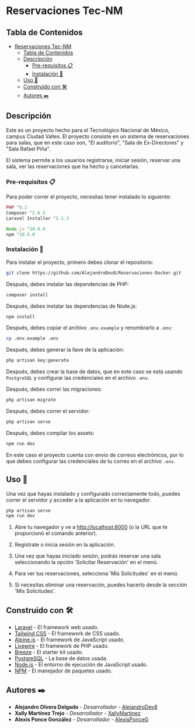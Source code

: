 # Reservaciones Tec-NM

## Tabla de Contenidos

- [Reservaciones Tec-NM](#reservaciones-tec-nm)
  - [Tabla de Contenidos](#tabla-de-contenidos)
  - [Descripción](#descripción)
    - [Pre-requisitos 📋](#pre-requisitos-)
    - [Instalación 🔧](#instalación-)
  - [Uso 🚀](#uso-)
  - [Construido con 🛠️](#construido-con-️)
  - [Autores ✒️](#autores-️)

## Descripción

Este es un proyecto hecho para el Tecnológico Nacional de México, campus Ciudad Valles. El proyecto consiste en un sistema de reservaciones para salas, que en este caso son, "El auditorio", "Sala de Ex-Directores" y "Sala Rafael Piña".

El sistema permite a los usuarios registrarse, iniciar sesión, reservar una sala, ver las reservaciones que ha hecho y cancelarlas.

### Pre-requisitos 📋

Para poder correr el proyecto, necesitas tener instalado lo siguiente:

```php
PHP ^8.2
Composer ^2.6.5
Laravel Installer ^5.1.3
```

```js
Node.js ^20.0.0
npm ^10.4.0
```

### Instalación 🔧

Para instalar el proyecto, primero debes clonar el repositorio:

```bash
git clone https://github.com/AlejandroDev8/Reservaciones-Docker.git
```

Después, debes instalar las dependencias de PHP:

```bash
composer install
```

Después, debes instalar las dependencias de Node.js:

```bash
npm install
```

Después, debes copiar el archivo `.env.example` y renombrarlo a `.env`:

```bash
cp .env.example .env
```

Después, debes generar la llave de la aplicación:

```bash
php artisan key:generate
```

Después, debes crear la base de datos, que en este caso se está usando `PostgreSQL` y configurar las credenciales en el archivo `.env`.

Después, debes correr las migraciones:

```bash
php artisan migrate
```

Después, debes correr el servidor:

```bash
php artisan serve
```

Después, debes compilar los assets:

```bash
npm run dev
```

En este caso el proyecto cuenta con envio de correos electrónicos, por lo que debes configurar las credenciales de tu correo en el archivo `.env`.

## Uso 🚀

Una vez que hayas instalado y configurado correctamente todo, puedes correr el servidor y acceder a la aplicación en tu navegador.

```bash
php artisan serve
npm run dev
```

1. Abre tu navegador y ve a <http://localhost:8000> (o la URL que te proporcionó el comando anterior).

2. Regístrate o inicia sesión en la aplicación.

3. Una vez que hayas iniciado sesión, podrás reservar una sala seleccionando la opción 'Solicitar Reservación' en el menú.

4. Para ver tus reservaciones, selecciona 'Mis Solicitudes' en el menú.

5. Si necesitas eliminar una reservación, puedes hacerlo desde la sección 'Mis Solicitudes'.

## Construido con 🛠️

- [Laravel](https://laravel.com/) - El framework web usado.
- [Tailwind CSS](https://tailwindcss.com/) - El framework de CSS usado.
- [Alpine.js](https://alpinejs.dev/) - El framework de JavaScript usado.
- [Livewire](https://laravel-livewire.com/) - El framework de PHP usado.
- [Breeze](https://laravel.com/docs/11.x/starter-kits#laravel-breeze) - El starter kit usado.
- [PostgreSQL](https://www.postgresql.org/) - La base de datos usada.
- [Node.js](https://nodejs.org/) - El entorno de ejecución de JavaScript usado.
- [NPM](https://www.npmjs.com/) - El manejador de paquetes usado.

## Autores ✒️

- **Alejandro Olvera Delgado** - *Desarrollador* - [AlejandroDev8](https://github.com/AlejandroDev8)
- **Xally Martínez Trejo** - *Desarrollador* - [XallyMartinez](https://github.com/20690080xallytrejo)
- **Alexis Ponce González** - *Desarrollador* - [AlexisPonceG](https://github.com/PONCE2602)
